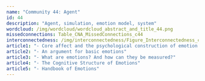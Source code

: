 ```yaml
---
name: "Community 44: Agent"
id: 44
description: "Agent, simulation, emotion model, system"
wordcloud: /img/wordcloud/wordcloud_abstract_and_title_44.png
missedconnections: Table_CNA_MissedConnections_c44
interconnectedness: /img/interconnectedness/Figure_Interconnectedness_c44.png
article1: "- Core affect and the psychological construction of emotion."
article2: "- An argument for basic emotions"
article3: "- What are emotions? And how can they be measured?"
article4: "- The Cognitive Structure of Emotions"
article5: "- Handbook of Emotions"
---
```

